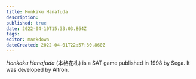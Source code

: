 ```yaml
---
title: Honkaku Hanafuda
description: 
published: true
date: 2022-04-10T15:33:03.864Z
tags: 
editor: markdown
dateCreated: 2022-04-01T22:57:30.860Z
---
```


_Honkaku Hanafuda_ (<span lang='ja'>本格花札</span>) is a SAT game published in 1998 by Sega.
It was developed by Altron.
